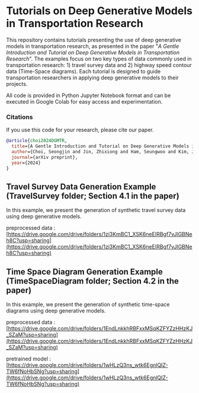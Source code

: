 # Tutorials on Deep Generative Models in Transportation Research
This repository contains tutorials presenting the use of deep generative models in transportation research, as presented in the paper "_A Gentle Introduction and Tutorial on Deep Generative Models in Transportation Research_". 
The examples focus on two key types of data commonly used in transportation research: 1) travel survey data and 2) highway speed contour data (Time-Space diagrams). Each tutorial is designed to guide transportation researchers in applying deep generative models to their projects.

All code is provided in Python Jupyter Notebook format and can be executed in Google Colab for easy access and experimentation.

### Citations
If you use this code for your research, please cite our paper.

```bibtex
@article{choi2024DGMTR,
  title={A Gentle Introduction and Tutorial on Deep Generative Models in Transportation Research},
  author={Choi, Seongjin and Jin, Zhixiong and Ham, Seungwoo and Kim, Jiwon and Sun, Lijun},
  journal={arXiv preprint},
  year={2024}
}
```

## Travel Survey Data Generation Example (TravelSurvey folder; Section 4.1 in the paper)
In this example, we present the generation of synthetic travel survey data using deep generative models.

preprocessed data : [https://drive.google.com/drive/folders/1zi3KmBC1_XSK6neEIRBgf7vJlGBNeh8C?usp=sharing](https://drive.google.com/drive/folders/1zi3KmBC1_XSK6neEIRBgf7vJlGBNeh8C?usp=sharing)

## Time Space Diagram Generation Example (TimeSpaceDiagram folder; Section 4.2 in the paper)
In this example, we present the generation of synthetic time-space diagrams using deep generative models.

preprocessed data : [https://drive.google.com/drive/folders/1EndLnkkhRBFxxMSqKZFYZzHHzKJ_SZaM?usp=sharing](https://drive.google.com/drive/folders/1EndLnkkhRBFxxMSqKZFYZzHHzKJ_SZaM?usp=sharing)

pretrained model : [https://drive.google.com/drive/folders/1wHLzQ3ns_wtk6EgnlQIZ-TW6fNoHbSNg?usp=sharing](https://drive.google.com/drive/folders/1wHLzQ3ns_wtk6EgnlQIZ-TW6fNoHbSNg?usp=sharing)
